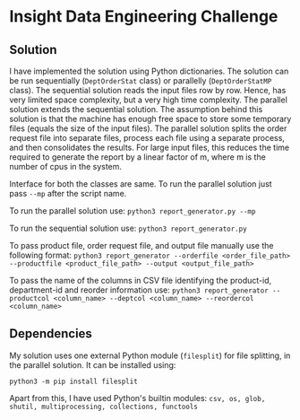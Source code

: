 # Insight Data Engineering Challenge

## Solution
I have implemented the solution using Python dictionaries. The solution can be run sequentially (`DeptOrderStat` class) or parallelly (`DeptOrderStatMP` class). The sequential solution reads the input files row by row. Hence, has very limited space complexity, but a very high time complexity. The parallel solution extends the sequential solution. The assumption behind this solution is that the machine has enough free space to store some temporary files (equals the size of the input files). The parallel solution splits the order request file into separate files, process each file using a separate process, and then consolidates the results. For large input files, this reduces the time required to generate the report by a linear factor of m, where m is the number of cpus in the system.

Interface for both the classes are same. To run the parallel solution just pass `--mp` after the script name.

To run the parallel solution use:
`python3 report_generator.py --mp`

To run the sequential solution use:
`python3 report_generator.py`

To pass product file, order request file, and output file manually use the following format:
`python3 report_generator --orderfile <order_file_path> --productfile <product_file_path> --output <output_file_path>`

To pass the name of the columns in CSV file identifying the product-id, department-id and reorder information use:
`python3 report_generator --productcol <column_name> --deptcol <column_name> --reordercol <column_name>`

## Dependencies
My solution uses one external Python module (`filesplit`) for file splitting, in the parallel solution. It can be installed using:

`python3 -m pip install filesplit`

Apart from this, I have used Python's builtin modules:
`csv, os, glob, shutil, multiprocessing, collections, functools`




